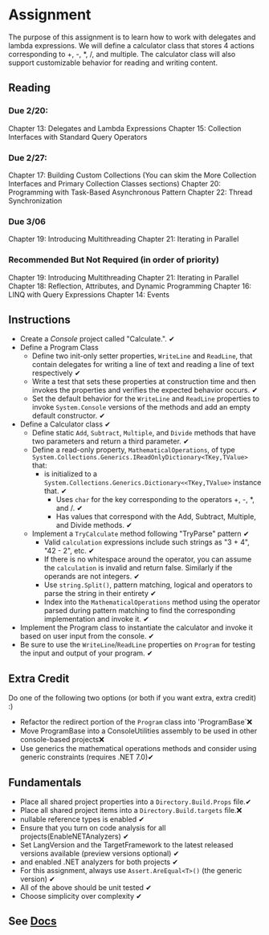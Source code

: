 # Assignment

The purpose of this assignment is to learn how to work with delegates and lambda expressions. We will define a 
calculator class that stores 4 actions corresponding to +, -, *, /, and multiple. The calculator class will
also support customizable behavior for reading and writing content.

## Reading

### Due 2/20:

Chapter 13: Delegates and Lambda Expressions
Chapter 15: Collection Interfaces with Standard Query Operators

### Due 2/27:

Chapter 17: Building Custom Collections (You can skim the More Collection Interfaces and Primary Collection Classes sections)
Chapter 20: Programming with Task-Based Asynchronous Pattern
Chapter 22: Thread Synchronization

### Due 3/06

Chapter 19: Introducing Multithreading
Chapter 21: Iterating in Parallel

### Recommended But Not Required (in order of priority)

Chapter 19: Introducing Multithreading
Chapter 21: Iterating in Parallel
Chapter 18: Reflection, Attributes, and Dynamic Programming
Chapter 16: LINQ with Query Expressions
Chapter 14: Events

## Instructions

- Create a *Console* project called "Calculate.". ✔
- Define a Program Class
  - Define two init-only setter properties, `WriteLine` and `ReadLine`, that contain delegates for writing a line of text and reading a line of text respectively ✔
  - Write a test that sets these properties at construction time and then invokes the properties and verifies the expected behavior occurs. ✔
  - Set the default behavior for the `WriteLine` and `ReadLine` properties to invoke `System.Console` versions of the methods and add an empty default constructor. ✔
- Define a Calculator class ✔
  - Define static `Add`, `Subtract`, `Multiple`, and `Divide` methods that have two parameters and return a third parameter. ✔
  - Define a read-only property, `MathematicalOperations`, of type `System.Collections.Generics.IReadOnlyDictionary<TKey,TValue>` that:
    - is initialized to a `System.Collections.Generics.Dictionary<<TKey,TValue>` instance that. ✔
      - Uses `char` for the key corresponding to the operators +, -, *, and /. ✔
      - Has values that correspond with the Add, Subtract, Multiple, and Divide methods. ✔
  - Implement a `TryCalculate` method following "TryParse" pattern ✔
    - Valid `calculation` expressions include such strings as "3 + 4", "42 - 2", etc. ✔
    - If there is no whitespace around the operator, you can assume the `calculation` is invalid and return false. Similarly if the operands are not integers. ✔
    - Use `string.Split()`, pattern matching, logical and operators to parse the string in their entirety ✔
    - Index into the `MathematicalOperations` method using the operator parsed during pattern matching to find the corresponding implementation and invoke it. ✔
- Implement the Program class to instantiate the calculator and invoke it based on user input from the console. ✔
- Be sure to use the `WriteLine`/`ReadLine` properties on `Program` for testing the input and output of your program. ✔

## Extra Credit

Do one of the following two options (or both if you want extra, extra credit) :)

- Refactor the redirect portion of the `Program` class into 'ProgramBase`❌
- Move ProgramBase into a ConsoleUtilities assembly to be used in other console-based projects❌
- Use generics the mathematical operations methods and consider using generic constraints (requires .NET 7.0)✔

## Fundamentals

- Place all shared project properties into a `Directory.Build.Props` file.✔
- Place all shared project items into a `Directory.Build.targets` file.❌
- nullable reference types is enabled  ✔
- Ensure that you turn on code analysis for all projects(EnableNETAnalyzers)  ✔
- Set LangVersion and the TargetFramework to the latest released versions available (preview versions optional)   ✔
- and enabled .NET analyzers for both projects ✔
- For this assignment, always use `Assert.AreEqual<T>()` (the generic version)  ✔
- All of the above should be unit tested ✔
- Choose simplicity over complexity ✔

## See [Docs](Docs)
